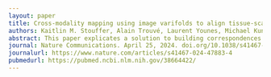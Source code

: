 ```yaml
---
layout: paper
title: Cross-modality mapping using image varifolds to align tissue-scale atlases to molecular-scale measures with application to 2D brain sections
authors: Kaitlin M. Stouffer, Alain Trouvé, Laurent Younes, Michael Kunst, Lydia Ng, Hongkui Zeng, <b><u>Manjari Anant</u></b>, <b>Jean Fan</b>, Yongsoo Kim, Xiaoyin Chen, Mara Rue, Michael I. Miller
abstract: This paper explicates a solution to building correspondences between molecular-scale transcriptomics and tissue-scale atlases. This problem arises in atlas construction and cross-specimen/technology alignment where specimens per emerging technology remain sparse and conventional image representations cannot efficiently model the high dimensions from subcellular detection of thousands of genes. We address these challenges by representing spatial transcriptomics data as generalized functions encoding position and high-dimensional feature (gene, cell type) identity. We map onto low-dimensional atlas ontologies by modeling regions as homogeneous random fields with unknown transcriptomic feature distribution. We solve simultaneously for the minimizing geodesic diffeomorphism of coordinates through LDDMM and for these latent feature densities. We map tissue-scale mouse brain atlases to gene-based and cell-based transcriptomics data from MERFISH and BARseq technologies and to histopathology and cross-species atlases to illustrate integration of diverse molecular and cellular datasets into a single coordinate system as a means of comparison and further atlas construction.
journal: Nature Communications. April 25, 2024. doi.org/10.1038/s41467-024-47883-4
journalurl: https://www.nature.com/articles/s41467-024-47883-4
pubmedurl: https://pubmed.ncbi.nlm.nih.gov/38664422/
---
```


